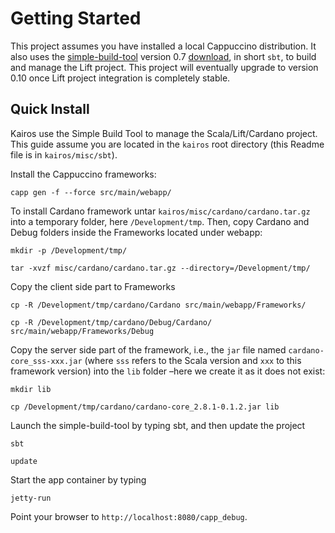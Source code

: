 Getting Started
===============
This project assumes you have installed a local Cappuccino distribution. It also uses the [simple-build-tool](http://code.google.com/p/simple-build-tool/) version 0.7 [download](http://simple-build-tool.googlecode.com/files/sbt-launch-0.7.7.jar), in short `sbt`, to build and manage the Lift project. This project will eventually upgrade to version 0.10 once Lift project integration is completely stable.

Quick Install
-------------
Kairos use the Simple Build Tool to manage the Scala/Lift/Cardano project. This guide assume you are located in the `kairos` root directory (this Readme file is in `kairos/misc/sbt`).

Install the Cappuccino frameworks:

`capp gen -f --force src/main/webapp/`

To install Cardano framework untar `kairos/misc/cardano/cardano.tar.gz` into a temporary folder, here `/Development/tmp`. Then, copy Cardano and Debug folders inside the Frameworks located under webapp:

`mkdir -p /Development/tmp/`

`tar -xvzf misc/cardano/cardano.tar.gz --directory=/Development/tmp/`

Copy the client side part to Frameworks

`cp -R /Development/tmp/cardano/Cardano src/main/webapp/Frameworks/`

`cp -R /Development/tmp/cardano/Debug/Cardano/ src/main/webapp/Frameworks/Debug`

Copy the server side part of the framework, i.e., the `jar` file named `cardano-core_sss-xxx.jar` (where `sss` refers to the Scala version and `xxx` to this framework version) into the `lib` folder –here we create it as it does not exist:

`mkdir lib`
 
`cp /Development/tmp/cardano/cardano-core_2.8.1-0.1.2.jar lib`

Launch the simple-build-tool by typing sbt, and then update the project

`sbt`

`update`

Start the app container by typing

`jetty-run`

Point your browser to `http://localhost:8080/capp_debug`.